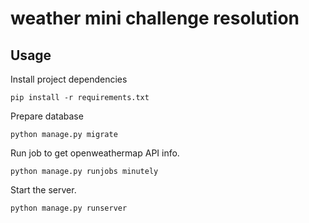 weather mini challenge resolution
===============================


## Usage

Install project dependencies
```shell
pip install -r requirements.txt
```

Prepare database
```shell
python manage.py migrate
```

Run job to get openweathermap API info.

```shell
python manage.py runjobs minutely
```

Start the server.

```shell
python manage.py runserver
```